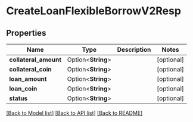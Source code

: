 # CreateLoanFlexibleBorrowV2Resp

## Properties

Name | Type | Description | Notes
------------ | ------------- | ------------- | -------------
**collateral_amount** | Option<**String**> |  | [optional]
**collateral_coin** | Option<**String**> |  | [optional]
**loan_amount** | Option<**String**> |  | [optional]
**loan_coin** | Option<**String**> |  | [optional]
**status** | Option<**String**> |  | [optional]

[[Back to Model list]](../README.md#documentation-for-models) [[Back to API list]](../README.md#documentation-for-api-endpoints) [[Back to README]](../README.md)


